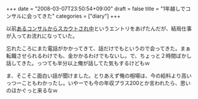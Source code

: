 +++
date = "2008-03-07T23:50:54+09:00"
draft = false
title = "1年越しでコンサルに会ってきた"
categories = ["diary"]
+++

以前<a href="http://nobu666.com/2007/04/14/522.html">あるコンサルからスカウトされ中</a>というエントリをあげたんだが、結局仕事が入ってお流れになっていた。

忘れたころにまた電話がかかってきて、話だけでもというので会ってきた。まぁ転職させられるわけでも、金かかるわけでもないし。で、ちょっと２時間ばかし話してきた。っつても半分以上俺が話してた気もするけどもｗ

ま、そこそこ面白い話が聞けました。とりあえず俺の相場は、今の給料より高いっつーこともわかったし。いやーでも今の年収プラス200とか言われたら、思いのほかぐっと来るなｗ
